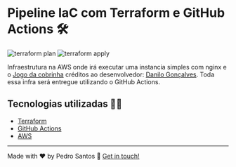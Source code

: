 # Pipeline IaC com Terraform e GitHub Actions 🛠

![terraform plan](https://github.com/santospedroh/iac-pipeline/actions/workflows/plan.yml/badge.svg)
![terraform apply](https://github.com/santospedroh/iac-pipeline/actions/workflows/apply.yml/badge.svg)

Infraestrutura na AWS onde irá executar uma instancia simples com nginx e o [Jogo da cobrinha](https://github.com/goncadanilo/snake-game-js) créditos ao desenvolvedor: [Danilo Gonçalves](https://github.com/goncadanilo). Toda essa infra será entregue utilizando o GitHub Actions.

## Tecnologias utilizadas 👨‍💻

- [Terraform](https://www.terraform.io/)
- [GitHub Actions](https://docs.github.com/pt/actions)
- [AWS](https://aws.amazon.com/)

------

Made with ♥ by Pedro Santos :wave: [Get in touch!](https://www.linkedin.com/in/santospedroh/)
